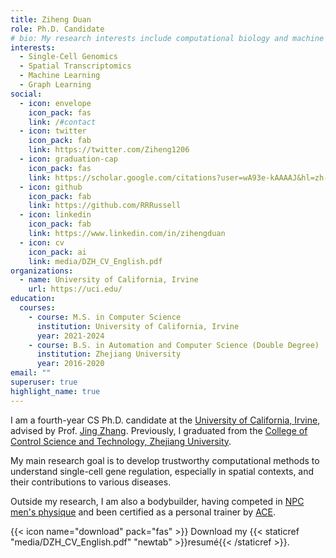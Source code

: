 ```yaml
---
title: Ziheng Duan
role: Ph.D. Candidate
# bio: My research interests include computational biology and machine learning.
interests:
  - Single-Cell Genomics
  - Spatial Transcriptomics
  - Machine Learning
  - Graph Learning
social:
  - icon: envelope
    icon_pack: fas
    link: /#contact
  - icon: twitter
    icon_pack: fab
    link: https://twitter.com/Ziheng1206
  - icon: graduation-cap
    icon_pack: fas
    link: https://scholar.google.com/citations?user=wA93e-kAAAAJ&hl=zh-CN
  - icon: github
    icon_pack: fab
    link: https://github.com/RRRussell
  - icon: linkedin
    icon_pack: fab
    link: https://www.linkedin.com/in/zihengduan
  - icon: cv
    icon_pack: ai
    link: media/DZH_CV_English.pdf
organizations:
  - name: University of California, Irvine
    url: https://uci.edu/
education:
  courses:
    - course: M.S. in Computer Science
      institution: University of California, Irvine
      year: 2021-2024
    - course: B.S. in Automation and Computer Science (Double Degree)
      institution: Zhejiang University
      year: 2016-2020
email: ""
superuser: true
highlight_name: true
---
```

I am a fourth-year CS Ph.D. candidate at the [University of California, Irvine](https://uci.edu/), advised by Prof. [Jing Zhang](https://www.ics.uci.edu/~jingz31/). 
Previously, I graduated from the [College of Control Science and Technology, Zhejiang University](http://www.cse.zju.edu.cn/cseenglish/main.htm). 
<!-- During my undergrad, I was fortunate to work with Prof. [Xiaoqian Wang](https://engineering.purdue.edu/~joywang/), [Quanzheng Li](https://researchers.mgh.harvard.edu/profile/4211743/Quanzheng-Li), and [Fei Wu](https://person.zju.edu.cn/en/wufei).  -->

My main research goal is to develop trustworthy computational methods to understand single-cell gene regulation, especially in spatial contexts, and their contributions to various diseases.

Outside my research, I am also a bodybuilder, having competed in [NPC men's physique](https://contests.npcnewsonline.com/contests/2023/npc_southwest_muscle_classic/h3rp/ziheng_duan?page=1) and been certified as a personal trainer by [ACE](https://credentials.acefitness.org/19e0e767-1874-4fd1-a8cf-88cdeece0d59).

{{< icon name="download" pack="fas" >}} Download my {{< staticref "media/DZH_CV_English.pdf" "newtab" >}}resumé{{< /staticref >}}.
